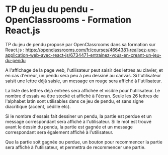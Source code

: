 # TP du jeu du pendu - OpenClassrooms - Formation React.js


TP du jeu de pendu proposé par OpenClassrooms dans sa formation sur React.js :
https://openclassrooms.com/fr/courses/4664381-realisez-une-application-web-avec-react-js/6734471-entrainez-vous-en-creant-un-jeu-du-pendu

A l'affichage de la page web, l'utilisateur peut saisir des lettres au clavier,
et en cas d'erreur, un pendu sera peu à peu dessiné au canvas.
Si l'utilisateur saisit une lettre déjà saisie, un message en rouge sera
affiché à l'utilisateur.

La liste des lettres déjà entrées sera affichée et visible pour l'utilisateur.
Le nombre d'essais va être stocké et affiché à l'écran.
Seule les 26 lettres de l'alphabet latin sont utilisables dans ce jeu de pendu, et
sans signe diacritique (accent, cédille etc).

Si le nombre d'essais fait dessiner un pendu, la partie est perdue et un message correspondant
sera affiché à l'utilisateur.
Si le mot est trouvé avant le dessin du pendu, la partie est gagnée et un message
correspondant sera également affiché à l'utilisateur.

Que la partie soit gagnée ou perdue, un bouton pour recommencer la partie
sera affiché à l'utilisateur, et permettra de recommencer une partie.
